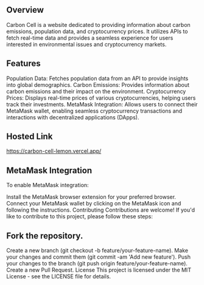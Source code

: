 ## Overview
Carbon Cell is a website dedicated to providing information about carbon emissions, population data, and cryptocurrency prices. It utilizes APIs to fetch real-time data and provides a seamless experience for users interested in environmental issues and cryptocurrency markets.

## Features
Population Data: Fetches population data from an API to provide insights into global demographics.
Carbon Emissions: Provides information about carbon emissions and their impact on the environment.
Cryptocurrency Prices: Displays real-time prices of various cryptocurrencies, helping users track their investments.
MetaMask Integration: Allows users to connect their MetaMask wallet, enabling seamless cryptocurrency transactions and interactions with decentralized applications (DApps).

## Hosted Link 
https://carbon-cell-lemon.vercel.app/

## MetaMask Integration
To enable MetaMask integration:

Install the MetaMask browser extension for your preferred browser.
Connect your MetaMask wallet by clicking on the MetaMask icon and following the instructions.
Contributing
Contributions are welcome! If you'd like to contribute to this project, please follow these steps:

## Fork the repository.
Create a new branch (git checkout -b feature/your-feature-name).
Make your changes and commit them (git commit -am 'Add new feature').
Push your changes to the branch (git push origin feature/your-feature-name).
Create a new Pull Request.
License
This project is licensed under the MIT License - see the LICENSE file for details.



